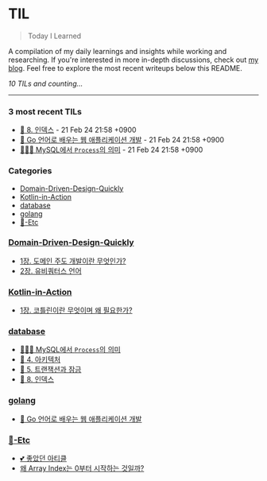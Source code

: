 # TIL
> Today I Learned

A compilation of my daily learnings and insights while working and researching.
If you're interested in more in-depth discussions, check out [my blog][1].
Feel free to explore the most recent writeups below this README.


_10 TILs and counting..._

---

### 3 most recent TILs

- [📖 8. 인덱스](database/real-mysql_8-인덱스.md) - 21 Feb 24 21:58 +0900
- [📖 Go 언어로 배우는 웹 애플리케이션 개발](golang/web-application-development-in-go-programming-language.md) - 21 Feb 24 21:58 +0900
- [👩🏻‍💻 MySQL에서 `Process`의 의미](database/MySQL에서-Process의-의미.md) - 21 Feb 24 21:58 +0900

### Categories

- [Domain-Driven-Design-Quickly](#domain-driven-design-quickly)
- [Kotlin-in-Action](#kotlin-in-action)
- [database](#database)
- [golang](#golang)
- [📌-Etc](#📌-etc)

### [Domain-Driven-Design-Quickly](#domain-driven-design-quickly)
- [1장. 도메인 주도 개발이란 무엇인가?](Chapter1-domain-driven-design.md)
- [2장. 유비쿼터스 언어](Chapter2-ubiquitous-language.md)

### [Kotlin-in-Action](#kotlin-in-action)
- [1장. 코틀린이란 무엇이며 왜 필요한가?](Kotlin-in-Action/1-코틀린이란-무엇이며-왜-필요한가.md)

### [database](#database)
- [👩🏻‍💻 MySQL에서 `Process`의 의미](database/MySQL에서-Process의-의미.md)
- [📖 4. 아키텍처](database/real-mysql_4-아키텍처.md)
- [📖 5. 트랜잭션과 잠금](database/real-mysql_5-트랜잭션과-잠금.md)
- [📖 8. 인덱스](database/real-mysql_8-인덱스.md)

### [golang](#golang)
- [📖 Go 언어로 배우는 웹 애플리케이션 개발](golang/web-application-development-in-go-programming-language.md)

### [📌-Etc](#📌-etc)
- [💕 좋았던 아티클](📌-Etc/Reference-articles.md)
- [왜 Array Index는 0부터 시작하는 것일까?](📌-Etc/Why-does-the-Array-Index-start-from-Zero.md)

[1]: https://new-pow.tistory.com

